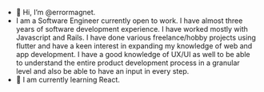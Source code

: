 - 👋 Hi, I’m @errormagnet.
- I am a Software Engineer currently open to work. I have almost three years of software development experience. I have worked mostly with Javascript and Rails. I have done various freelance/hobby projects using flutter and have a keen interest in expanding my knowledge of web and app development. I have a good knowledge of UX/UI as well to be able to understand the entire product development process in a granular level and also be able to have an input in every step.
- 🌱 I am currently learning React.
